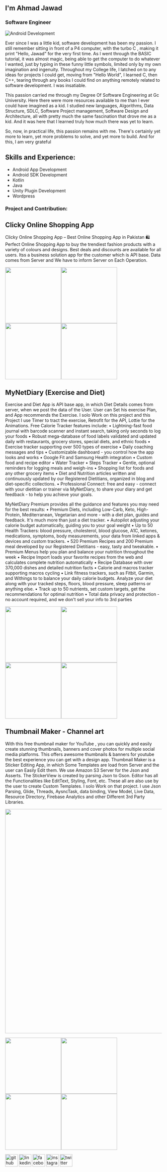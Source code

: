## I'm Ahmad Jawad
### Software Engineer
![Android Development](https://github.com/jaawaadz/jaawaadz/blob/main/20221208_160422.jpg)

Ever since I was a little kid, software development has been my passion. I still remember sitting in front of a P4 computer, with the turbo C , making it print "Hello, Jawad" for the very first time. As I went through the BASIC tutorial, it was almost magic, being able to get the computer to do whatever I wanted, just by typing in these funny little symbols, limited only by my own imagination and ingenuity. Throughout my College life, I latched on to any ideas for projects I could get, moving from "Hello World", I learned C, then C++, tearing through any books I could find on anything remotely related to software development. I was insatiable.

This passion carried me through my Degree Of Software Engineering at Gc University. Here there were more resources available to me than I ever could have imagined as a kid. I studied new languages, Algorithms, Data Structure, SDLC, Software Project management, Software Design and Architecture, all with pretty much the same fascination that drove me as a kid. And it was here that I learned truly how much there was yet to learn.

So, now, in practical life, this passion remains with me. There's certainly yet more to learn, yet more problems to solve, and yet more to build. And for this, I am very grateful

## Skills and Experience: 
* Android App Development
* Android SDK Development
* Kotlin
* Java
* Unity Plugin Development
* Wordpress 

### Project and Contribution: 

## Clicky Online Shopping App
Clicky Online Shopping App – Best Online Shopping App in Pakistan
🛍️ Perfect Online Shopping App to buy the trendiest fashion products with a variety of colours and designs. Best deals and discounts are available for all users. Itss a business solution app for the customer which is API base. Data comes from Server and We have to inform Server on Each Operation.

<img src="https://github.com/jaawaadz/jaawaadz/blob/main/click1.webp" width ="180"><img src="https://github.com/jaawaadz/jaawaadz/blob/main/clicky2.webp" width ="180"><img src="https://github.com/jaawaadz/jaawaadz/blob/main/clicky3.webp" width ="180"><img src="https://github.com/jaawaadz/jaawaadz/blob/main/clicky4.webp" width ="180">


## MyNetDiary (Exercise and Diet)
Exercise and Diet App is API base app, in which Diet Details comes
from server, when we post the data of the User. User can Set his exercise Plan, and App recommends the Exercise. I solo Work on this project and this Project I use Timer to tract the exercise, Retrofit for the API, Lottie for the Animations.
Free Calorie Tracker features include:
• Lightning-fast food journal with barcode scanner and instant search, taking only seconds to log your foods
• Robust mega-database of food labels validated and updated daily with restaurants, grocery stores, special diets, and ethnic foods
• Exercise tracker supporting over 500 types of exercise
• Daily coaching messages and tips
• Customizable dashboard - you control how the app looks and works
• Google Fit and Samsung Health integration
• Custom food and recipe editor 
• Water Tracker
• Steps Tracker
• Gentle, optional reminders for logging meals and weigh-ins
• Shopping list for foods and any other grocery items
• Diet and Nutrition articles written and continuously updated by our Registered Dietitians, organized in blog and diet-specific collections.
• Professional Connect: free and easy - connect with your dietitian or trainer via MyNetDiary, to share your diary and get feedback - to help you achieve your goals.

MyNetDiary Premium provides all the guidance and features you may need for the best results:
• Premium Diets, including Low-Carb, Keto, High-Protein, Mediterranean, Vegetarian and more - with a diet plan, guides and feedback. It's much more than just a diet tracker.
• Autopilot adjusting your calorie budget automatically, guiding you to your goal weight
• Up to 50 Health Trackers: blood pressure, cholesterol, blood glucose, A1C, ketones, medications, symptoms, body measurements, your data from linked apps & devices and custom trackers.
• 520 Premium Recipes and 200 Premium meal developed by our Registered Dietitians - easy, tasty and tweakable.
• Premium Menus help you plan and balance your nutrition throughout the week
• Recipe Import loads your favorite recipes from the web and calculates complete nutrition automatically
• Recipe Database with over 370,000 dishes and detailed nutrition facts
• Calorie and macros tracker supporting macros cycling 
• Link fitness trackers, such as Fitbit, Garmin, and Withings to to balance your daily calorie budgets. Analyze your diet along with your tracked steps, floors, blood pressure, sleep patterns or anything else. 
• Track up to 50 nutrients, set custom targets, get the recommendations for optimal nutrition
• Total data privacy and protection - no account required, and we don't sell your info to 3rd parties

<img src="https://github.com/jaawaadz/jaawaadz/blob/main/d1.jpeg" width ="180"><img src="https://github.com/jaawaadz/jaawaadz/blob/main/d2.jpeg" width ="180"><img src="https://github.com/jaawaadz/jaawaadz/blob/main/d3.jpeg" width ="180"><img src="https://github.com/jaawaadz/jaawaadz/blob/main/d5.jpeg" width ="180">



## Thumbnail Maker - Channel art
With this free thumbnail maker for YouTube , you can quickly and easily create stunning thumbnails, banners and cover photos for multiple social media platforms. This offers awesome thumbnails & banners for youtube the best experience you can get with a design app. Thumbnail Maker is a Sticker Editing App, in which Some Templates are load from Server and the user can Easily Edit them. We use Amazon S3 Server for the Json and Asserts. The StickerView is created by parsing Json to Gson. Editor has all the Functionalities like EditText, Styling, Font, etc. These all are also use by the user to create Custom Templates. I solo Work on that project. I use Json Parsing, Glide, Threads, AysncTask, data binding, View Model, Live Data, Resource Directory, Firebase Analytics and other Different 3rd Party Libraries.



<img src="https://github.com/jaawaadz/jaawaadz/blob/main/thum1.webp" width ="720">

<img src="https://github.com/jaawaadz/jaawaadz/blob/main/thum2.webp" width ="180"><img src="https://github.com/jaawaadz/jaawaadz/blob/main/thum3.webp" width ="180"><img src="https://github.com/jaawaadz/jaawaadz/blob/main/thum4.webp" width ="180"><img src="https://github.com/jaawaadz/jaawaadz/blob/main/thu5.webp" width ="180">



[<img src='https://cdn.jsdelivr.net/npm/simple-icons@3.0.1/icons/github.svg' alt='github' height='40'>](https://github.com/jaawaadz)  [<img src='https://cdn.jsdelivr.net/npm/simple-icons@3.0.1/icons/linkedin.svg' alt='linkedin' height='40'>](https://www.linkedin.com/in/jaawaadz/)  [<img src='https://cdn.jsdelivr.net/npm/simple-icons@3.0.1/icons/facebook.svg' alt='facebook' height='40'>](https://www.facebook.com/jaawaadz)  [<img src='https://cdn.jsdelivr.net/npm/simple-icons@3.0.1/icons/instagram.svg' alt='instagram' height='40'>](https://www.instagram.com/jaawaadz/)  [<img src='https://cdn.jsdelivr.net/npm/simple-icons@3.0.1/icons/twitter.svg' alt='twitter' height='40'>](https://twitter.com/jaawaadz)  


